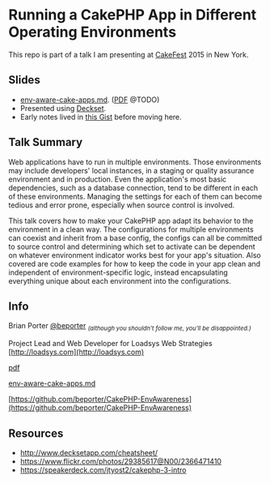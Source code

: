 # Running a CakePHP App in Different Operating Environments

This repo is part of a talk I am presenting at [CakeFest](http://cakefest.org) 2015 in New York.



## Slides

* [env-aware-cake-apps.md](env-aware-cake-apps.md). ([PDF]() @TODO)
* Presented using [Deckset](http://www.decksetapp.com/).
* Early notes lived in [this Gist](https://gist.github.com/beporter/8134727ce3da27c8bdfa) before moving here.



## Talk Summary

Web applications have to run in multiple environments. Those environments may include developers' local instances, in a staging or quality assurance environment and in production. Even the application's most basic dependencies, such as a database connection, tend to be different in each of these environments. Managing the settings for each of them can become tedious and error prone, especially when source control is involved.

This talk covers how to make your CakePHP app adapt its behavior to the environment in a clean way. The configurations for multiple environments can coexist and inherit from a base config, the configs can all be committed to source control and determining which set to activate can be dependent on whatever environment indicator works best for your app's situation. Also covered are code examples for how to keep the code in your app clean and independent of environment-specific logic, instead encapsulating everything unique about each environment into the configurations.



## Info

Brian Porter
[@beporter](https://twitter.com/beporter)
<sub>_(although you shouldn't follow me, you'll be disappointed.)_</sub>

Project Lead and Web Developer
for Loadsys Web Strategies
[http://loadsys.com](http://loadsys.com)

[pdf](env-aware-cake-apps.pdf)

[env-aware-cake-apps.md](env-aware-cake-apps.md)

[https://github.com/beporter/CakePHP-EnvAwareness](https://github.com/beporter/CakePHP-EnvAwareness)



## Resources

* http://www.decksetapp.com/cheatsheet/
* https://www.flickr.com/photos/29385617@N00/2366471410
* https://speakerdeck.com/jtyost2/cakephp-3-intro

